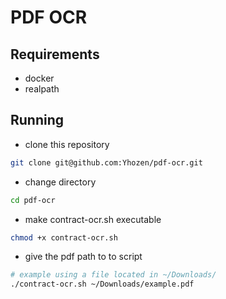 # PDF OCR

## Requirements

- docker
- realpath

## Running

- clone this repository

```bash
git clone git@github.com:Yhozen/pdf-ocr.git
```

- change directory

```bash
cd pdf-ocr
```

- make contract-ocr.sh executable

```bash
chmod +x contract-ocr.sh
```

- give the pdf path to to script

```bash
# example using a file located in ~/Downloads/
./contract-ocr.sh ~/Downloads/example.pdf
```
